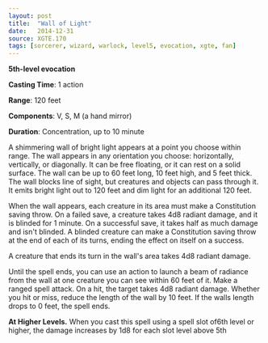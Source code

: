 ```yaml
---
layout: post
title:  "Wall of Light"
date:   2014-12-31
source: XGTE.170
tags: [sorcerer, wizard, warlock, level5, evocation, xgte, fan]
---
```


**5th-level evocation**

**Casting Time**: 1 action

**Range**: 120 feet

**Components**: V, S, M (a hand mirror)

**Duration**: Concentration, up to 10 minute

A shimmering wall of bright light appears at a point you choose within range. The wall appears in any orientation you choose: horizontally, vertically, or diagonally. It can be free floating, or it can rest on a solid surface. The wall can be up to 60 feet long, 10 feet high, and 5 feet thick. The wall blocks line of sight, but creatures and objects can pass through it. It emits bright light out to 120 feet and dim light for an additional 120 feet.

When the wall appears, each creature in its area must make a Constitution saving throw. On a failed save, a creature takes 4d8 radiant damage, and it is blinded for 1 minute. On a successful save, it takes half as much damage and isn't blinded. A blinded creature can make a Constitution saving throw at the end of each of its turns, ending the effect on itself on a success.

A creature that ends its turn in the wall's area takes 4d8 radiant damage.

Until the spell ends, you can use an action to launch a beam of radiance from the wall at one creature you can see within 60 feet of it. Make a ranged spell attack. On a hit, the target takes 4d8 radiant damage. Whether you hit or miss, reduce the length of the wall by 10 feet. If the walls length drops to 0 feet, the spell ends.

**At Higher Levels.** When you cast this spell using a spell slot of6th level or higher, the damage increases by 1d8 for each slot level above 5th

